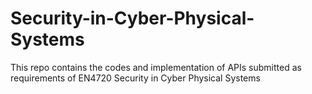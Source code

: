 # Security-in-Cyber-Physical-Systems
This repo contains the codes and implementation of APIs submitted as requirements of EN4720 Security in Cyber Physical Systems
